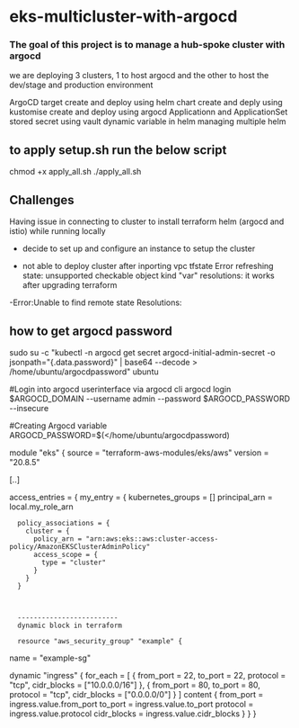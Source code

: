 # eks-multicluster-with-argocd

### The goal of this project is to manage a hub-spoke cluster with argocd

we are deploying 3 clusters, 1 to host argocd and the other to host the dev/stage and production environment

ArgoCD target
create and deploy using helm chart
create and deply using kustomise
create and deploy using argocd Applicationn and ApplicationSet
stored secret using vault
dynamic variable in helm
managing multiple helm


## to apply setup.sh run the below script
chmod +x apply_all.sh
./apply_all.sh


## Challenges
Having issue in connecting to cluster to install terraform helm (argocd and istio) while running locally
- decide to set up and configure an instance to setup the cluster

- not able to deploy cluster after inporting vpc tfstate
Error refreshing state: unsupported checkable object kind "var"
resolutions: it works after upgrading terraform

-Error:Unable to find remote state
Resolutions:

## how to get argocd password


sudo su -c "kubectl -n argocd get secret argocd-initial-admin-secret -o jsonpath="{.data.password}" | base64 --decode > /home/ubuntu/argocdpassword" ubuntu

#Login into argocd userinterface via argocd cli
argocd login $ARGOCD_DOMAIN --username admin --password $ARGOCD_PASSWORD --insecure

#Creating Argocd variable
ARGOCD_PASSWORD=$(</home/ubuntu/argocdpassword)


module "eks" {
  source  = "terraform-aws-modules/eks/aws"
  version = "20.8.5"

  [..]

  access_entries = {
    my_entry = {
      kubernetes_groups = []
      principal_arn     = local.my_role_arn

      policy_associations = {
        cluster = {
          policy_arn = "arn:aws:eks::aws:cluster-access-policy/AmazonEKSClusterAdminPolicy"
          access_scope = {
            type = "cluster"
          }
        }
      }



      -------------------------
      dynamic block in terraform

      resource "aws_security_group" "example" {
  name = "example-sg"

  dynamic "ingress" {
    for_each = [
      { from_port = 22, to_port = 22, protocol = "tcp", cidr_blocks = ["10.0.0.0/16"] },
      { from_port = 80, to_port = 80, protocol = "tcp", cidr_blocks = ["0.0.0.0/0"] }
    ]
    content {
      from_port   = ingress.value.from_port
      to_port     = ingress.value.to_port
      protocol    = ingress.value.protocol
      cidr_blocks = ingress.value.cidr_blocks
    }
  }
}
